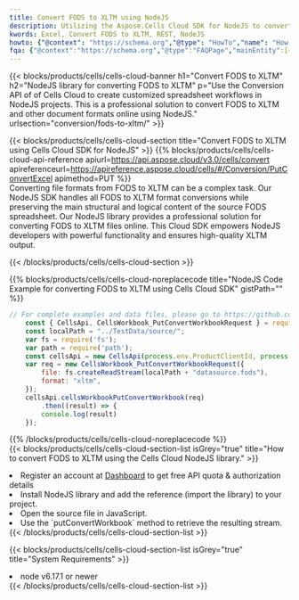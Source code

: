 ```yaml
---
title: Convert FODS to XLTM using NodeJS 
description: Utilizing the Aspose.Cells Cloud SDK for NodeJS to convert a FODS format file to a XLTM format file. 
kwords: Excel, Convert FODS to XLTM, REST, NodeJS
howto: {"@context": "https://schema.org","@type": "HowTo","name": "How to convert FODS to XLTM using the Cells Cloud NodeJS library.","description": "How to convert FODS to XLTM using the Cells Cloud NodeJS library.","image": {"@type": "ImageObject"},"url": "/nodejs/conversion/fods-to-xltm/","step": [{ "@type": "HowToStep","name": "How to convert FODS to XLTM using the Cells Cloud NodeJS library. step 1", "image": {"@type": "ImageObject",},"url": "/nodejs/conversion/fods-to-xltm/","text": "Register an account at <a href='https://dashboard.aspose.cloud/'>Dashboard</a> to get free API quota & authorization details",},{ "@type": "HowToStep","name": "How to convert FODS to XLTM using the Cells Cloud NodeJS library. step 1", "image": {"@type": "ImageObject",},"url": "/nodejs/conversion/fods-to-xltm/","text": "Install NodeJS library and add the reference (import the library) to your project.",},{ "@type": "HowToStep","name": "How to convert FODS to XLTM using the Cells Cloud NodeJS library. step 1", "image": {"@type": "ImageObject",},"url": "/nodejs/conversion/fods-to-xltm/","text": "Open the source file in JavaScript.",},{ "@type": "HowToStep","name": "How to convert FODS to XLTM using the Cells Cloud NodeJS library. step 1", "image": {"@type": "ImageObject",},"url": "/nodejs/conversion/fods-to-xltm/","text": "Use the `putConvertWorkbook` method to retrieve the resulting stream.",}, ],"supply": {"@type": "HowToSupply","name": "document"},"tool": [{"@type": "HowToTool","name": "Visual Studio, Visual Studio Code, WebStorm"},{"@type": "HowToTool","name": "Aspose Cells"}],"totalTime": "PT6M"}
fqa: {"@context":"https://schema.org","@type":"FAQPage","mainEntity":[{"@type":"Question","name":"Why convert file formats in C# using REST API?","acceptedAnswer":{"@type":"Answer","text":"Documents are encoded in many ways, and some files may be incompatible with the software you use. To open and read such files, just convert them to appropriate file formats.<br/><ol><li>Install .NET SDK and add the reference (import the library) to your project.</li><li>Open the source file in C# using REST API.</li><li>Call the PutConvertWorkbookRequest() method, passing an output filename with required extension.</li><li>Get the result of conversion as a separate file.</li></ol>"}},{"@type":"Question","name":"What file formats can I convert with your C# library?","acceptedAnswer":{"@type":"Answer","text":"We support a variety of file formats for conversion using .NET library, including XLSX, Excel, xls , PDF, CSV, HTML, Markdown, XML, PNG, JPG, TIFF, Json, TXT and many more."}},{"@type":"Question","name":"What is the maximum allowed file size for conversion using this .NET library?","acceptedAnswer":{"@type":"Answer","text":"There are no file size limits for format conversions using .NET library."}}]}
---
```



{{< blocks/products/cells/cells-cloud-banner h1="Convert FODS to XLTM" h2="NodeJS library for converting FODS to XLTM" p="Use the Conversion API of of Cells Cloud to create customized spreadsheet workflows in NodeJS projects. This is a professional solution to convert FODS to XLTM and other document formats online using NodeJS." urlsection="conversion/fods-to-xltm/" >}}

{{< blocks/products/cells/cells-cloud-section  title="Convert FODS to XLTM using Cells Cloud SDK for NodeJS" >}}
{{% blocks/products/cells/cells-cloud-api-reference  apiurl=https://api.aspose.cloud/v3.0/cells/convert  apireferenceurl=https://apireference.aspose.cloud/cells/#/Conversion/PutConvertExcel  apimethod=PUT %}}
<br/>
Converting file formats from FODS to XLTM can be a complex task. Our NodeJS SDK handles all FODS to XLTM format conversions while preserving the main structural and logical content of the source FODS spreadsheet. Our NodeJS library provides a professional solution for converting FODS to XLTM files online. This Cloud SDK empowers NodeJS developers with powerful functionality and ensures high-quality XLTM output.

{{< /blocks/products/cells/cells-cloud-section >}}

{{% blocks/products/cells/cells-cloud-noreplacecode title="NodeJS Code Example for converting FODS to XLTM using Cells Cloud SDK" gistPath="" %}}
 
```js
// For complete examples and data files, please go to https://github.com/aspose-cells-cloud/aspose-cells-cloud-node/
    const { CellsApi, CellsWorkbook_PutConvertWorkbookRequest } = require("asposecellscloud");
    const localPath = "../TestData/source/";
    var fs = require('fs');
    var path = require('path');
    const cellsApi = new CellsApi(process.env.ProductClientId, process.env.ProductClientSecret);
    var req = new CellsWorkbook_PutConvertWorkbookRequest({
        file: fs.createReadStream(localPath + "datasource.fods"),
        format: "xltm",
    });
    cellsApi.cellsWorkbookPutConvertWorkbook(req)
        .then((result) => {
        console.log(result)
    });
```
 
{{% /blocks/products/cells/cells-cloud-noreplacecode  %}}
<br/>
{{< blocks/products/cells/cells-cloud-section-list isGrey="true"  title="How to convert FODS to XLTM using the Cells Cloud NodeJS library." >}}
<li>Register an account at <a href="https://dashboard.aspose.cloud/">Dashboard</a> to get free API quota & authorization details</li>
<li>Install NodeJS library and add the reference (import the library) to your project.</li>
<li>Open the source file in JavaScript.</li>
<li>Use the `putConvertWorkbook` method to retrieve the resulting stream.</li>
{{< /blocks/products/cells/cells-cloud-section-list >}}

{{< blocks/products/cells/cells-cloud-section-list isGrey="true"  title="System Requirements" >}}
<li>node v6.17.1 or newer</li>
{{< /blocks/products/cells/cells-cloud-section-list >}}
